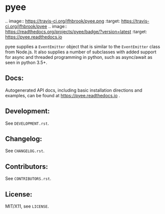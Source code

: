 pyee
====

.. image:: https://travis-ci.org/jfhbrook/pyee.png
   :target: https://travis-ci.org/jfhbrook/pyee
.. image:: https://readthedocs.org/projects/pyee/badge/?version=latest
   :target: https://pyee.readthedocs.io

pyee supplies a ``EventEmitter`` object that is similar to the
``EventEmitter`` class from Node.js. It also supplies a number of subclasses
with added support for async and threaded programming in python, such as
async/await as seen in python 3.5+.

Docs:
-----

Autogenerated API docs, including basic installation directions and examples,
can be found at https://pyee.readthedocs.io .

Development:
------------

See ``DEVELOPMENT.rst``.

Changelog:
----------

See ``CHANGELOG.rst``.

Contributors:
-------------

See ``CONTRIBUTORS.rst``.

License:
--------

MIT/X11, see ``LICENSE``.
